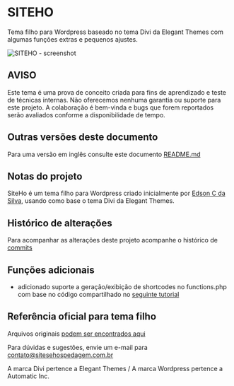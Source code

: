 # SITEHO
Tema filho para Wordpress baseado no tema Divi da Elegant Themes com algumas funções extras e pequenos ajustes.

![SITEHO - screenshot](screenshoot.png)

## AVISO
Este tema é uma prova de conceito criada para fins de aprendizado e teste de técnicas internas.
Não oferecemos nenhuma garantia ou suporte para este projeto.
A colaboração é bem-vinda e bugs que forem reportados serão avaliados conforme a disponibilidade de tempo.

## Outras versões deste documento
Para uma versão em inglês consulte este documento [README.md](https://github.com/eddiecsilva/siteho/blob/master/README.md)

## Notas do projeto
SiteHo é um tema filho para Wordpress criado inicialmente por [Edson C da Silva](https://www.linkedin.com/in/edson-conceicao-da-silva/), usando como base o tema Divi da Elegant Themes.


## Histórico de alterações
Para acompanhar as alterações deste projeto acompanhe o histórico de [commits](https://github.com/eddiecsilva/siteho/commits/)


## Funções adicionais
- adicionado suporte a geração/exibição de shortcodes no functions.php com base no código compartilhado no [seguinte tutorial](https://almostinevitable.com/divi-tutorial-every-layout-shortcode/)


## Referência oficial para tema filho
Arquivos originais [podem ser encontrados aqui](https://github.com/elegantthemes/divi-child-theme-init)

Para dúvidas e sugestões, envie um e-mail para <contato@sitesehospedagem.com.br>

A marca Divi pertence a Elegant Themes / A marca Wordpress pertence a Automatic Inc.